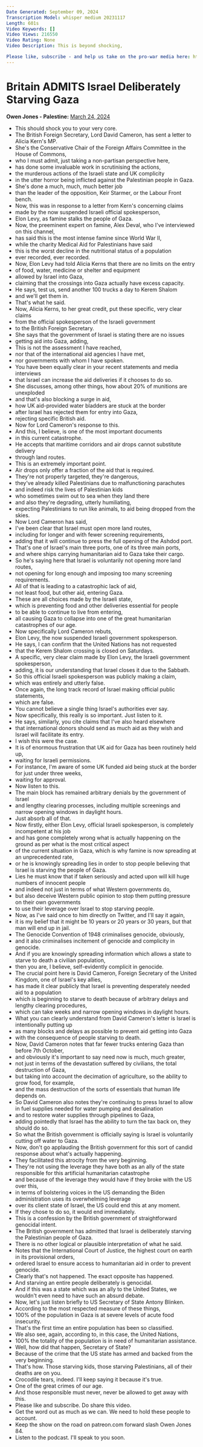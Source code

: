```yaml
---
Date Generated: September 09, 2024
Transcription Model: whisper medium 20231117
Length: 601s
Video Keywords: []
Video Views: 216550
Video Rating: None
Video Description: This is beyond shocking,

Please like, subscribe - and help us take on the pro-war media here: https://patreon.com/owenjones84
---
```


# Britain ADMITS Israel Deliberately Starving Gaza
**Owen Jones - Palestine:** [March 24, 2024](https://www.youtube.com/watch?v=6KW2xqDO7_g)
*  This should shock you to your very core.
*  The British Foreign Secretary, Lord David Cameron, has sent a letter to Alicia Kern's MP.
*  She's the Conservative Chair of the Foreign Affairs Committee in the House of Commons,
*  who I must admit, just taking a non-partisan perspective here,
*  has done some invaluable work in scrutinising the actions,
*  the murderous actions of the Israeli state and UK complicity
*  in the utter horror being inflicted against the Palestinian people in Gaza.
*  She's done a much, much, much better job
*  than the leader of the opposition, Keir Starmer, or the Labour Front bench.
*  Now, this was in response to a letter from Kern's concerning claims
*  made by the now suspended Israeli official spokesperson,
*  Elon Levy, as famine stalks the people of Gaza.
*  Now, the preeminent expert on famine, Alex Deval, who I've interviewed on this channel,
*  has said this is the most intense famine since World War II,
*  while the charity Medical Aid for Palestinians have said
*  this is the worst decline in the nutritional status of a population
*  ever recorded, ever recorded.
*  Now, Elon Levy had told Alicia Kerns that there are no limits on the entry
*  of food, water, medicine or shelter and equipment
*  allowed by Israel into Gaza,
*  claiming that the crossings into Gaza actually have excess capacity.
*  He says, test us, send another 100 trucks a day to Kerem Shalom
*  and we'll get them in.
*  That's what he said.
*  Now, Alicia Kerns, to her great credit, put these specific, very clear claims
*  from the official spokesperson of the Israeli government
*  to the British Foreign Secretary.
*  She says that the government of Israel is stating there are no issues
*  getting aid into Gaza, adding,
*  This is not the assessment I have reached,
*  nor that of the international aid agencies I have met,
*  nor governments with whom I have spoken.
*  You have been equally clear in your recent statements and media interviews
*  that Israel can increase the aid deliveries if it chooses to do so.
*  She discusses, among other things, how about 20% of munitions are unexploded
*  and that's also blocking a surge in aid,
*  how UK aid-provided water bladders are stuck at the border
*  after Israel has rejected them for entry into Gaza,
*  rejecting specific British aid.
*  Now for Lord Cameron's response to this.
*  And this, I believe, is one of the most important documents
*  in this current catastrophe.
*  He accepts that maritime corridors and air drops cannot substitute delivery
*  through land routes.
*  This is an extremely important point.
*  Air drops only offer a fraction of the aid that is required.
*  They're not properly targeted, they're dangerous,
*  they've already killed Palestinians due to malfunctioning parachutes
*  and indeed risk the lives of Palestinian kids
*  who sometimes swim out to sea when they land there
*  and also they're degrading, utterly humiliating,
*  expecting Palestinians to run like animals, to aid being dropped from the skies.
*  Now Lord Cameron has said,
*  I've been clear that Israel must open more land routes,
*  including for longer and with fewer screening requirements,
*  adding that it will continue to press the full opening of the Ashdod port.
*  That's one of Israel's main three ports, one of its three main ports,
*  and where ships carrying humanitarian aid to Gaza take their cargo.
*  So he's saying here that Israel is voluntarily not opening more land routes,
*  not opening for long enough and imposing too many screening requirements.
*  All of that is leading to a catastrophic lack of aid,
*  not least food, but other aid, entering Gaza.
*  These are all choices made by the Israeli state,
*  which is preventing food and other deliveries essential for people
*  to be able to continue to live from entering,
*  all causing Gaza to collapse into one of the great humanitarian catastrophes of our age.
*  Now specifically Lord Cameron rebuts,
*  Elon Levy, the now suspended Israeli government spokesperson.
*  He says, I can confirm that the United Nations has not requested
*  that the Kerem Shalom crossing is closed on Saturdays.
*  A specific, very clear claim made by Elon Levy, the Israeli government spokesperson,
*  adding, it is our understanding that Israel closes it due to the Sabbath.
*  So this official Israeli spokesperson was publicly making a claim,
*  which was entirely and utterly false.
*  Once again, the long track record of Israel making official public statements,
*  which are false.
*  You cannot believe a single thing Israel's authorities ever say.
*  Now specifically, this really is so important. Just listen to it.
*  He says, similarly, you cite claims that I've also heard elsewhere
*  that international donors should send as much aid as they wish and Israel will facilitate its entry.
*  I wish this were the case.
*  It is of enormous frustration that UK aid for Gaza has been routinely held up,
*  waiting for Israeli permissions.
*  For instance, I'm aware of some UK funded aid being stuck at the border for just under three weeks,
*  waiting for approval.
*  Now listen to this.
*  The main block has remained arbitrary denials by the government of Israel
*  and lengthy clearing processes, including multiple screenings and narrow opening windows in daylight hours.
*  Just absorb all of that.
*  Now firstly, either Elon Levy, official Israeli spokesperson, is completely incompetent at his job
*  and has gone completely wrong what is actually happening on the ground as per what is the most critical aspect
*  of the current situation in Gaza, which is why famine is now spreading at an unprecedented rate,
*  or he is knowingly spreading lies in order to stop people believing that Israel is starving the people of Gaza.
*  Lies he must know that if taken seriously and acted upon will kill huge numbers of innocent people
*  and indeed not just in terms of what Western governments do,
*  but also deceive Western public opinion to stop them putting pressure on their own governments
*  to use their leverage over Israel to stop starving people.
*  Now, as I've said once to him directly on Twitter, and I'll say it again,
*  it is my belief that it might be 10 years or 20 years or 30 years, but that man will end up in jail.
*  The Genocide Convention of 1948 criminalises genocide, obviously,
*  and it also criminalises incitement of genocide and complicity in genocide.
*  And if you are knowingly spreading information which allows a state to starve to death a civilian population,
*  then you are, I believe, self-evidently complicit in genocide.
*  The crucial point here is David Cameron, Foreign Secretary of the United Kingdom, one of Israel's key allies,
*  has made it clear publicly that Israel is preventing desperately needed aid to a population
*  which is beginning to starve to death because of arbitrary delays and lengthy clearing procedures,
*  which can take weeks and narrow opening windows in daylight hours.
*  What you can clearly understand from David Cameron's letter is Israel is intentionally putting up
*  as many blocks and delays as possible to prevent aid getting into Gaza
*  with the consequence of people starving to death.
*  Now, David Cameron notes that far fewer trucks entering Gaza than before 7th October,
*  and obviously it's important to say need now is much, much greater,
*  not just in terms of the devastation suffered by civilians, the total destruction of Gaza,
*  but taking into account the decimation of agriculture, so the ability to grow food, for example,
*  and the mass destruction of the sorts of essentials that human life depends on.
*  So David Cameron also notes they're continuing to press Israel to allow in fuel supplies needed for water pumping and desalination
*  and to restore water supplies through pipelines to Gaza,
*  adding pointedly that Israel has the ability to turn the tax back on, they should do so.
*  So what the British government is officially saying is Israel is voluntarily cutting off water to Gaza.
*  Now, don't go applauding the British government for this sort of candid response about what's actually happening.
*  They facilitated this atrocity from the very beginning.
*  They're not using the leverage they have both as an ally of the state responsible for this artificial humanitarian catastrophe
*  and because of the leverage they would have if they broke with the US over this,
*  in terms of bolstering voices in the US demanding the Biden administration uses its overwhelming leverage
*  over its client state of Israel, the US could end this at any moment.
*  If they chose to do so, it would end immediately.
*  This is a confession by the British government of straightforward genocidal intent.
*  The British government has admitted that Israel is deliberately starving the Palestinian people of Gaza.
*  There is no other logical or plausible interpretation of what he said.
*  Notes that the International Court of Justice, the highest court on earth in its provisional orders,
*  ordered Israel to ensure access to humanitarian aid in order to prevent genocide.
*  Clearly that's not happened. The exact opposite has happened.
*  And starving an entire people deliberately is genocidal.
*  And if this was a state which was an ally to the United States, we wouldn't even need to have such an absurd debate.
*  Now, let's just listen briefly to US Secretary of State Antony Blinken.
*  According to the most respected measure of these things,
*  100% of the population in Gaza is at severe levels of acute food insecurity.
*  That's the first time an entire population has been so classified.
*  We also see, again, according to, in this case, the United Nations,
*  100% the totality of the population is in need of humanitarian assistance.
*  Well, how did that happen, Secretary of State?
*  Because of the crime that the US state has armed and backed from the very beginning.
*  That's how. Those starving kids, those starving Palestinians, all of their deaths are on you.
*  Crocodile tears, indeed. I'll keep saying it because it's true.
*  One of the great crimes of our age.
*  And those responsible must never, never be allowed to get away with this.
*  Please like and subscribe. Do share this video.
*  Get the word out as much as we can. We need to hold these people to account.
*  Keep the show on the road on patreon.com forward slash Owen Jones 84.
*  Listen to the podcast. I'll speak to you soon.
